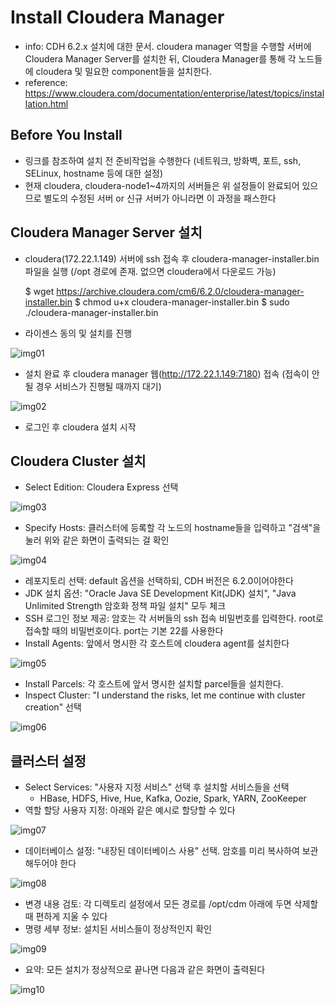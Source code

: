 # Install Cloudera Manager

- info: CDH 6.2.x 설치에 대한 문서. cloudera manager 역할을 수행할 서버에 Cloudera Manager Server를 설치한 뒤, Cloudera Manager를 통해 각 노드들에 cloudera 및 밀요한 component들을 설치한다.
- reference: https://www.cloudera.com/documentation/enterprise/latest/topics/installation.html
 

## Before You Install
- 링크를 참조하여 설치 전 준비작업을 수행한다 (네트워크, 방화벽, 포트, ssh, SELinux, hostname 등에 대한 설정)
- 현재 cloudera, cloudera-node1~4까지의 서버들은 위 설정들이 완료되어 있으므로 별도의 수정된 서버 or 신규 서버가 아니라면 이 과정을 패스한다

## Cloudera Manager Server 설치
- cloudera(172.22.1.149) 서버에 ssh 접속 후 cloudera-manager-installer.bin 파일을 실행 (/opt 경로에 존재. 없으면 cloudera에서 다운로드 가능)



    $ wget https://archive.cloudera.com/cm6/6.2.0/cloudera-manager-installer.bin
    $ chmod u+x cloudera-manager-installer.bin
    $ sudo ./cloudera-manager-installer.bin

   
    
- 라이센스 동의 및 설치를 진행

![img01](imgs/cm_img01.png)

- 설치 완료 후 cloudera manager 웹(http://172.22.1.149:7180) 접속 (접속이 안 될 경우 서비스가 진행될 때까지 대기)

![img02](imgs/cm_img02.png)

- 로그인 후 cloudera 설치 시작


## Cloudera Cluster 설치

- Select Edition: Cloudera Express 선택

![img03](imgs/cm_img03.png)

- Specify Hosts: 클러스터에 등록할 각 노드의 hostname들을 입력하고 "검색"을 눌러 위와 같은 화면이 출력되는 걸 확인

![img04](imgs/cm_img04.png)

- 레포지토리 선택: default 옵션을 선택하되, CDH 버전은 6.2.0이어야한다
- JDK 설치 옵션: "Oracle Java SE Development Kit(JDK) 설치", "Java Unlimited Strength 암호화 정책 파일 설치" 모두 체크
- SSH 로그인 정보 제공: 암호는 각 서버들의 ssh 접속 비밀번호를 입력한다. root로 접속할 때의 비밀번호이다. port는 기본 22를 사용한다
- Install Agents: 앞에서 명시한 각 호스트에 cloudera agent를 설치한다

![img05](imgs/cm_img05.png)

- Install Parcels: 각 호스트에 앞서 명시한 설치할 parcel들을 설치한다.
- Inspect Cluster: "I understand the risks, let me continue with cluster creation" 선택

![img06](imgs/cm_img06.png)


## 클러스터 설정

- Select Services: "사용자 지정 서비스" 선택 후 설치할 서비스들을 선택
    - HBase, HDFS, Hive, Hue, Kafka, Oozie, Spark, YARN, ZooKeeper
- 역할 할당 사용자 지정: 아래와 같은 예시로 할당할 수 있다

![img07](imgs/cm_img07.png)

- 데이터베이스 설정: "내장된 데이터베이스 사용" 선택. 암호를 미리 복사하여 보관해두어야 한다

![img08](imgs/cm_img08.png)

- 변경 내용 검토: 각 디렉토리 설정에서 모든 경로를 /opt/cdm 아래에 두면 삭제할 때 편하게 지울 수 있다
- 명령 세부 정보: 설치된 서비스들이 정상적인지 확인

![img09](imgs/cm_img09.png)

- 요약: 모든 설치가 정상적으로 끝나면 다음과 같은 화면이 출력된다

![img10](imgs/cm_img10.png)
